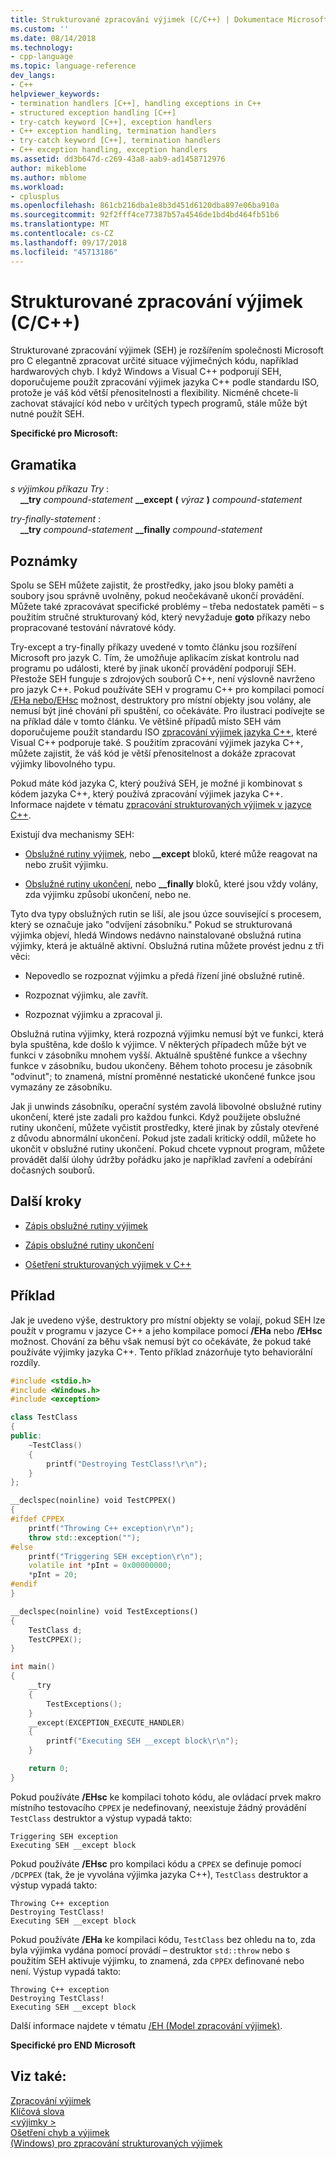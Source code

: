 ```yaml
---
title: Strukturované zpracování výjimek (C/C++) | Dokumentace Microsoftu
ms.custom: ''
ms.date: 08/14/2018
ms.technology:
- cpp-language
ms.topic: language-reference
dev_langs:
- C++
helpviewer_keywords:
- termination handlers [C++], handling exceptions in C++
- structured exception handling [C++]
- try-catch keyword [C++], exception handlers
- C++ exception handling, termination handlers
- try-catch keyword [C++], termination handlers
- C++ exception handling, exception handlers
ms.assetid: dd3b647d-c269-43a8-aab9-ad1458712976
author: mikeblome
ms.author: mblome
ms.workload:
- cplusplus
ms.openlocfilehash: 861cb216dba1e8b3d451d6120dba897e06ba910a
ms.sourcegitcommit: 92f2fff4ce77387b57a4546de1bd4bd464fb51b6
ms.translationtype: MT
ms.contentlocale: cs-CZ
ms.lasthandoff: 09/17/2018
ms.locfileid: "45713186"
---
```

# <a name="structured-exception-handling-cc"></a>Strukturované zpracování výjimek (C/C++)

Strukturované zpracování výjimek (SEH) je rozšířením společnosti Microsoft pro C elegantně zpracovat určité situace výjimečných kódu, například hardwarových chyb. I když Windows a Visual C++ podporují SEH, doporučujeme použít zpracování výjimek jazyka C++ podle standardu ISO, protože je váš kód větší přenositelnosti a flexibility. Nicméně chcete-li zachovat stávající kód nebo v určitých typech programů, stále může být nutné použít SEH.

**Specifické pro Microsoft:**

## <a name="grammar"></a>Gramatika

*s výjimkou příkazu Try* :<br/>
&nbsp;&nbsp;&nbsp;&nbsp;**__try** *compound-statement* **__except** **(** *výraz* **)** *compound-statement*

*try-finally-statement* :<br/>
&nbsp;&nbsp;&nbsp;&nbsp;**__try** *compound-statement* **__finally** *compound-statement*

## <a name="remarks"></a>Poznámky

Spolu se SEH můžete zajistit, že prostředky, jako jsou bloky paměti a soubory jsou správně uvolněny, pokud neočekávaně ukončí provádění. Můžete také zpracovávat specifické problémy – třeba nedostatek paměti – s použitím stručné strukturovaný kód, který nevyžaduje **goto** příkazy nebo propracované testování návratové kódy.

Try-except a try-finally příkazy uvedené v tomto článku jsou rozšíření Microsoft pro jazyk C. Tím, že umožňuje aplikacím získat kontrolu nad programu po události, které by jinak ukončí provádění podporují SEH. Přestože SEH funguje s zdrojových souborů C++, není výslovně navrženo pro jazyk C++. Pokud používáte SEH v programu C++ pro kompilaci pomocí [/EHa nebo/EHsc](../build/reference/eh-exception-handling-model.md) možnost, destruktory pro místní objekty jsou volány, ale nemusí být jiné chování při spuštění, co očekáváte. Pro ilustraci podívejte se na příklad dále v tomto článku. Ve většině případů místo SEH vám doporučujeme použít standardu ISO [zpracování výjimek jazyka C++](../cpp/try-throw-and-catch-statements-cpp.md), které Visual C++ podporuje také. S použitím zpracování výjimek jazyka C++, můžete zajistit, že váš kód je větší přenositelnost a dokáže zpracovat výjimky libovolného typu.

Pokud máte kód jazyka C, který používá SEH, je možné ji kombinovat s kódem jazyka C++, který používá zpracování výjimek jazyka C++. Informace najdete v tématu [zpracování strukturovaných výjimek v jazyce C++](../cpp/exception-handling-differences.md).

Existují dva mechanismy SEH:

- [Obslužné rutiny výjimek](../cpp/writing-an-exception-handler.md), nebo **__except** bloků, které může reagovat na nebo zrušit výjimku.

- [Obslužné rutiny ukončení](../cpp/writing-a-termination-handler.md), nebo **__finally** bloků, které jsou vždy volány, zda výjimku způsobí ukončení, nebo ne.

Tyto dva typy obslužných rutin se liší, ale jsou úzce související s procesem, který se označuje jako "odvíjení zásobníku." Pokud se strukturovaná výjimka objeví, hledá Windows nedávno nainstalované obslužná rutina výjimky, která je aktuálně aktivní. Obslužná rutina můžete provést jednu z tři věci:

- Nepovedlo se rozpoznat výjimku a předá řízení jiné obslužné rutině.

- Rozpoznat výjimku, ale zavřít.

- Rozpoznat výjimku a zpracoval ji.

Obslužná rutina výjimky, která rozpozná výjimku nemusí být ve funkci, která byla spuštěna, kde došlo k výjimce. V některých případech může být ve funkci v zásobníku mnohem vyšší. Aktuálně spuštěné funkce a všechny funkce v zásobníku, budou ukončeny. Během tohoto procesu je zásobník "odvinut"; to znamená, místní proměnné nestatické ukončené funkce jsou vymazány ze zásobníku.

Jak ji unwinds zásobníku, operační systém zavolá libovolné obslužné rutiny ukončení, které jste zadali pro každou funkci. Když použijete obslužné rutiny ukončení, můžete vyčistit prostředky, které jinak by zůstaly otevřené z důvodu abnormální ukončení. Pokud jste zadali kritický oddíl, můžete ho ukončit v obslužné rutiny ukončení. Pokud chcete vypnout program, můžete provádět další úlohy údržby pořádku jako je například zavření a odebírání dočasných souborů.

## <a name="next-steps"></a>Další kroky

- [Zápis obslužné rutiny výjimek](../cpp/writing-an-exception-handler.md)

- [Zápis obslužné rutiny ukončení](../cpp/writing-a-termination-handler.md)

- [Ošetření strukturovaných výjimek v C++](../cpp/exception-handling-differences.md)

## <a name="example"></a>Příklad

Jak je uvedeno výše, destruktory pro místní objekty se volají, pokud SEH lze použít v programu v jazyce C++ a jeho kompilace pomocí **/EHa** nebo **/EHsc** možnost. Chování za běhu však nemusí být co očekáváte, že pokud také používáte výjimky jazyka C++. Tento příklad znázorňuje tyto behaviorální rozdíly.

```cpp
#include <stdio.h>
#include <Windows.h>
#include <exception>

class TestClass
{
public:
    ~TestClass()
    {
        printf("Destroying TestClass!\r\n");
    }
};

__declspec(noinline) void TestCPPEX()
{
#ifdef CPPEX
    printf("Throwing C++ exception\r\n");
    throw std::exception("");
#else
    printf("Triggering SEH exception\r\n");
    volatile int *pInt = 0x00000000;
    *pInt = 20;
#endif
}

__declspec(noinline) void TestExceptions()
{
    TestClass d;
    TestCPPEX();
}

int main()
{
    __try
    {
        TestExceptions();
    }
    __except(EXCEPTION_EXECUTE_HANDLER)
    {
        printf("Executing SEH __except block\r\n");
    }

    return 0;
}
```

Pokud používáte **/EHsc** ke kompilaci tohoto kódu, ale ovládací prvek makro místního testovacího `CPPEX` je nedefinovaný, neexistuje žádný provádění `TestClass` destruktor a výstup vypadá takto:

```Output
Triggering SEH exception
Executing SEH __except block
```

Pokud používáte **/EHsc** pro kompilaci kódu a `CPPEX` se definuje pomocí `/DCPPEX` (tak, že je vyvolána výjimka jazyka C++), `TestClass` destruktor a výstup vypadá takto:

```Output
Throwing C++ exception
Destroying TestClass!
Executing SEH __except block
```

Pokud používáte **/EHa** ke kompilaci kódu, `TestClass` bez ohledu na to, zda byla výjimka vydána pomocí provádí – destruktor `std::throw` nebo s použitím SEH aktivuje výjimku, to znamená, zda `CPPEX` definované nebo není. Výstup vypadá takto:

```Output
Throwing C++ exception
Destroying TestClass!
Executing SEH __except block
```

Další informace najdete v tématu [/EH (Model zpracování výjimek)](../build/reference/eh-exception-handling-model.md).

**Specifické pro END Microsoft**

## <a name="see-also"></a>Viz také:

[Zpracování výjimek](../cpp/exception-handling-in-visual-cpp.md)  
[Klíčová slova](../cpp/keywords-cpp.md)  
[\<výjimky >](../standard-library/exception.md)  
[Ošetření chyb a výjimek](../cpp/errors-and-exception-handling-modern-cpp.md)  
[(Windows) pro zpracování strukturovaných výjimek](https://msdn.microsoft.com/library/windows/desktop/ms680657.aspx)  
